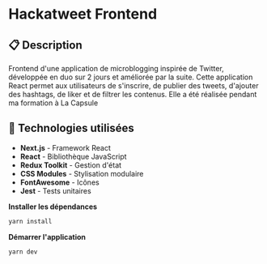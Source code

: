 # Hackatweet Frontend

## 📋 Description

Frontend d'une application de microblogging inspirée de Twitter, développée en duo sur 2 jours et améliorée par la suite. Cette application React permet aux utilisateurs de s'inscrire, de publier des tweets, d'ajouter des hashtags, de liker et de filtrer les contenus.
Elle a été réalisée pendant ma formation à La Capsule

## 🚀 Technologies utilisées

- **Next.js** - Framework React
- **React** - Bibliothèque JavaScript
- **Redux Toolkit** - Gestion d'état
- **CSS Modules** - Stylisation modulaire
- **FontAwesome** - Icônes
- **Jest** - Tests unitaires

**Installer les dépendances**

```bash
yarn install
```

**Démarrer l'application**

```bash
yarn dev
```
